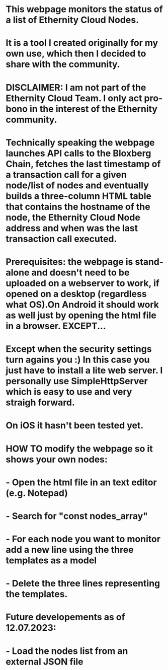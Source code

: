 # This webpage monitors the status of a list of Ethernity Cloud Nodes.

# It is a tool I created originally for my own use, which then I decided to share with the community.
# DISCLAIMER: I am not part of the Ethernity Cloud Team. I only act pro-bono in the interest of the Ethernity community.
# Technically speaking the webpage launches API calls to the Bloxberg Chain, fetches the last timestamp of a transaction call for a given node/list of nodes and eventually builds a three-column HTML table that contains the hostname of the node, the Ethernity Cloud Node address and when was the last transaction call executed.
# Prerequisites: the webpage is stand-alone and doesn't need to be uploaded on a webserver to work, if opened on a desktop (regardless what OS).On Android it should work as well just by opening the html file in a browser. EXCEPT...
# Except when the security settings turn agains you :) In this case you just have to install a lite web server. I personally use SimpleHttpServer which is easy to use and very straigh forward.
#  On iOS it hasn't been tested yet.


# HOW TO modify the webpage so it shows your own nodes:
#   - Open the html file in an text editor (e.g. Notepad)
#   - Search for "const nodes_array"
#   - For each node you want to monitor add a new line using the three templates as a model
#   - Delete the three lines representing the templates.


# Future developements as of 12.07.2023:
#   - Load the nodes list from an external JSON file
